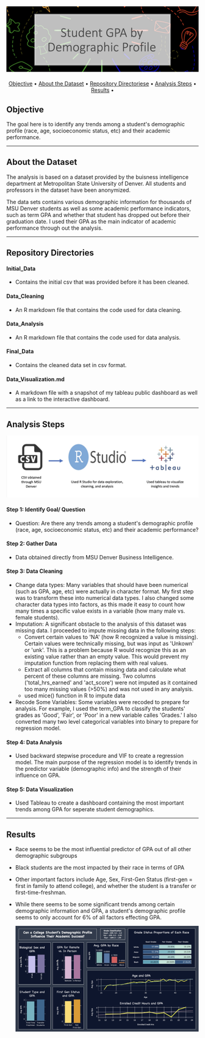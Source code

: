 ![ReadME_header][project_logo]
---

<p align="center">
  <a href="#Objective">Objective</a> •
  <a href="#About the Dataset">About the Dataset</a> •
  <a href="#Repository Directories">Repository Directoriese</a> •
  <a href="#Analysis Steps">Analysis Steps</a> •
  <a href="#Results">Results</a> •
</p>

## Objective
The goal here is to identify any trends among a student's demographic profile (race, age, socioeconomic status, etc) and their academic performance. 



---


## About the Dataset
The analysis is based on a dataset provided by the buisness intelligence department at Metropolitan State University of Denver. All students and professors in the dataset have been anonymized.

The data sets contains various demographic information for thousands of MSU Denver students as well as some academic performance indicators, such as term GPA and whether that student has dropped out before their graduation date. I used their GPA as the main indicator of academic performance through out the analysis.

---


## Repository Directories
#### Initial_Data
- Contains the initial csv that was provided before it has been cleaned.
#### Data_Cleaning
- An R markdown file that contains the code used for data cleaning.
#### Data_Analysis
- An R markdown file that contains the code used for data analysis.
#### Final_Data
- Contains the cleaned data set in csv format.
#### Data_Visualization.md
- A markdown file with a snapshot of my tableau public dashboard as well as a link to the interactive dashboard.

---


## Analysis Steps

![pipeline_grades][workflow_graphic]

#### Step 1: Identify Goal/ Question
- Question: Are there any trends among a student's demographic profile (race, age, socioeconomic status, etc) and their academic performance?
#### Step 2: Gather Data
- Data obtained directly from MSU Denver Business Intelligence.
#### Step 3: Data Cleaning
- Change data types: Many variables that should have been numerical (such as GPA, age, etc) were actually in character format. My first step was to transform these into numerical data types. I also changed some character data types into factors, as this made it easy to count how many times a specific value exists in a variable (how many male vs. female students).
- Imputation: A significant obstacle to the analysis of this dataset was missing data. I proceeded to impute missing data in the following steps:
  - Convert certain values to 'NA' (how R recognized a value is missing). Certain values were technically missing, but was input as 'Unkown' or 'unk'. This is a problem because R                would recognize this as an existing value rather than an empty value. This would prevent my imputation function from replacing them with real values.
  - Extract all columns that contain missing data and calculate what percent of these columns are missing. Two columns ('total_hrs_earned' and 'act_score') were not imputed as it               contained too many missing values (>50%) and was not used in any analysis.
  - used mice() function in R to impute data
- Recode Some Variables: Some variables were recoded to prepare for analysis. For example, I used the term_GPA to classify the students' grades as 'Good', 'Fair', or 'Poor' in a new variable calles 'Grades.' I also converted many two level categorical variables into binary to prepare for regression model.
#### Step 4: Data Analysis
- Used backward stepwise procedure and VIF to create a regression model. The main purpose of the regression model is to identify trends in the predictor variable (demographic info) and the        strength of their influence on GPA.
#### Step 5: Data Visualization
- Used Tableau to create a dashboard containing the most important trends among GPA for seperate student demographics.

---


## Results
- Race seems to be the most influential predictor of GPA out of all other demographic subgroups
- Black students are the most impacted by their race in terms of GPA
- Other important factors include Age, Sex, First-Gen Status (first-gen = first in family to attend college), and whether the student is a transfer or first-time-freshman.
- While there seems to be some significant trends among certain demographic information and GPA, a student's demographic profile seems to only account for 6% of all factors effecting GPA.

  [![dashboard image][dashboard_image]][dashboard_link]





  <!-- Image Links -->

[project_logo]: Proj_images/header_img.jpg
[dashboard_image]: Proj_images/grades_dashboard.jpg
[workflow_graphic]: Proj_images/pipeline_grades.jpg


<!-- External Links -->
[dashboard_link]: https://public.tableau.com/app/profile/gabby.guinard/viz/StudentDemographicsandAcademicSuccess/Dashboard1








